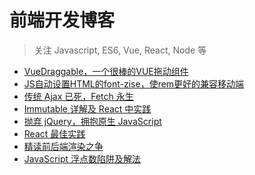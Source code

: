 前端开发博客
============

> 关注 Javascript, ES6, Vue, React, Node 等

* [VueDraggable，一个很棒的VUE拖动组件](https://github.com/cppypl/Blog/issues/2)
* [JS自动设置HTML的font-zise，使rem更好的兼容移动端](https://github.com/cppypl/Blog/issues/1)
* [传统 Ajax 已死，Fetch 永生](https://github.com/camsong/blog/issues/2)
* [Immutable 详解及 React 中实践](https://github.com/camsong/blog/issues/3)
* [抛弃 jQuery，拥抱原生 JavaScript](https://github.com/camsong/blog/issues/4)
* [React 最佳实践](https://github.com/camsong/blog/issues/6)
* [精读前后端渲染之争](https://github.com/camsong/blog/issues/8)
* [JavaScript 浮点数陷阱及解法](https://github.com/camsong/blog/issues/9)

